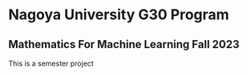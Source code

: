 # Nagoya University G30 Program
## Mathematics For Machine Learning Fall 2023

This is a semester project
